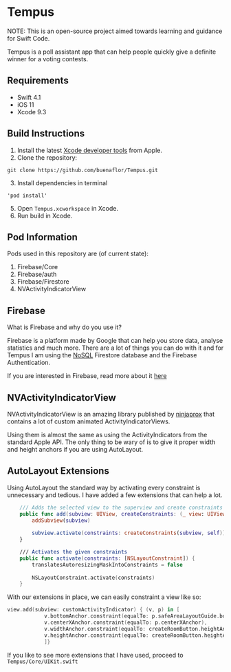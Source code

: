 # Tempus

NOTE: This is an open-source project aimed towards learning and guidance for Swift Code.

Tempus is a poll assistant app that can help people quickly give a definite winner for a voting contests.

## Requirements

- Swift 4.1
- iOS 11
- Xcode 9.3

## Build Instructions

1. Install the latest [Xcode developer tools](https://developer.apple.com/xcode/downloads/) from Apple.
2. Clone the repository:

```shell
git clone https://github.com/buenaflor/Tempus.git
```

3. Install dependencies in terminal

```shell
'pod install'
```

5. Open `Tempus.xcworkspace` in Xcode.
6. Run build in Xcode.

## Pod Information
Pods used in this repository are (of current state):

1. Firebase/Core
2. Firebase/auth
3. Firebase/Firestore
4. NVActivityIndicatorView

## Firebase
What is Firebase and why do you use it?

Firebase is a platform made by Google that can help you store data, analyse statistics and much more. There are a lot of things you can do with it and for Tempus I am using the [NoSQL](https://en.wikipedia.org/wiki/NoSQL) Firestore database and the Firebase Authentication.

If you are interested in Firebase, read more about it [here](https://firebase.google.com/docs/)

## NVActivityIndicatorView

NVActivityIndicatorView is an amazing library published by [ninjaprox](https://github.com/ninjaprox/NVActivityIndicatorView) that contains a lot of custom animated ActivityIndicatorViews.

Using them is almost the same as using the ActivityIndicators from the standard Apple API. The only thing to be wary of is to give it proper width and height anchors if you are using AutoLayout.

## AutoLayout Extensions

Using AutoLayout the standard way by activating every constraint is unnecessary and tedious. I have added a few extensions that can help a lot.

```swift
    /// Adds the selected view to the superview and create constraints through the closure block
    public func add(subview: UIView, createConstraints: (_ view: UIView, _ parent: UIView) -> ([NSLayoutConstraint])) {
        addSubview(subview)
        
        subview.activate(constraints: createConstraints(subview, self))
    }

    /// Activates the given constraints
    public func activate(constraints: [NSLayoutConstraint]) {
        translatesAutoresizingMaskIntoConstraints = false
        
        NSLayoutConstraint.activate(constraints)
    }
```

With our extensions in place, we can easily constraint a view like so:

```swift
view.add(subview: customActivityIndicator) { (v, p) in [
            v.bottomAnchor.constraint(equalTo: p.safeAreaLayoutGuide.bottomAnchor, constant: -20),
            v.centerXAnchor.constraint(equalTo: p.centerXAnchor),
            v.widthAnchor.constraint(equalTo: createRoomButton.heightAnchor, multiplier: 0.7),
            v.heightAnchor.constraint(equalTo: createRoomButton.heightAnchor, multiplier: 0.7)
            ]}
```

If you like to see more extensions that I have used, proceed to `Tempus/Core/UIKit.swift`
